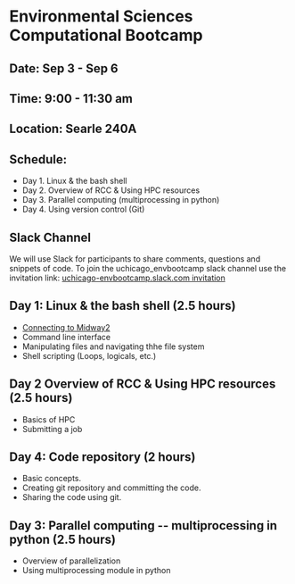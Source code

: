 
# Environmental Sciences Computational Bootcamp

## Date: Sep 3 - Sep 6
## Time: 9:00 - 11:30 am
## Location: Searle 240A

## Schedule:
* Day 1. Linux & the bash shell 
* Day 2. Overview of RCC & Using HPC resources 
* Day 3. Parallel computing (multiprocessing in python)
* Day 4. Using version control (Git)

## Slack Channel
We will use Slack for participants to share comments, questions and snippets of code. 
To join the uchicago_envbootcamp slack channel use the invitation link: 
[uchicago-envbootcamp.slack.com invitation](
https://join.slack.com/t/uchicago-envbootcamp/shared_invite/enQtNzQ2NDY0NzQ0MzU2LWRlMTViZWY3MjU2YTk4ODAwOTU3OGI0YTJiZWUyZjhmNjc2OGRmOWMxYWE3ZWY1YTcyNTNjOGJmZmQ3MmFkMWY)

## Day 1: Linux & the bash shell (2.5 hours)
* [Connecting to Midway2](Day1/Connecting_2_midway2.pdf)
* Command line interface
* Manipulating files and navigating thhe file system
* Shell scripting (Loops, logicals, etc.)
 
## Day 2 Overview of RCC & Using HPC resources (2.5 hours)
* Basics of HPC
* Submitting a job

## Day 4: Code repository (2 hours)

* Basic concepts.
* Creating git repository and committing the code.
* Sharing the code using git.

## Day 3: Parallel computing -- multiprocessing in python (2.5 hours)

* Overview of parallelization
* Using multiprocessing module in python
